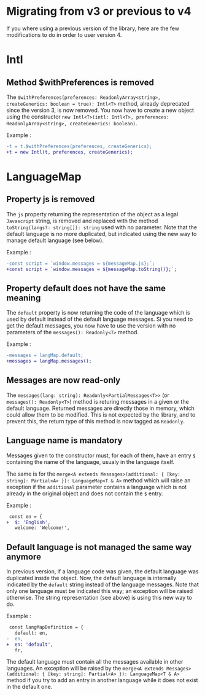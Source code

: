 # Migrating from v3 or previous to v4

If you where using a previous version of the library, here are the few modifications to do in order to user version 4.

# Intl

## Method \$withPreferences is removed

The `$withPreferences(preferences: ReadonlyArray<string>, createGenerics: boolean = true): Intl<T>` method, already deprecated since the version 3, is now removed. You now have to create a new object using the constructor `new Intl<T>(intl: Intl<T>, preferences: ReadonlyArray<string>, createGenerics: boolean)`.

Example :

```diff
-t = t.$withPreferences(preferences, createGenerics);
+t = new Intl(t, preferences, createGenerics);
```

# LanguageMap

## Property js is removed

The `js` property returning the representation of the object as a legal `Javascript` string, is removed and replaced with the method `toString(langs?: string[]): string` used with no parameter. Note that the default language is no more duplicated, but indicated using the new way to manage default language (see below).

Example :

```diff
-const script = `window.messages = ${messageMap.js};`;
+const script = `window.messages = ${messageMap.toString()};`;
```

## Property default does not have the same meaning

The `default` property is now returning the code of the language which is used by default instead of the default language messages. Si you need to get the default messages, you now have to use the version with no parameters of the `messages(): Readonly<T>` method.

Example :

```diff
-messages = langMap.default;
+messages = langMap.messages();
```

## Messages are now read-only

The `messages(lang: string): Readonly<PartialMessages<T>>` (or `messages(): Readonly<T>`) method is returing messages in a given or the default language. Returned messages are directly those in memory, which could allow them to be modified. This is not expected by the library, and to prevent this, the return type of this method is now tagged as `Readonly`.

## Language name is mandatory

Messages given to the constructor must, for each of them, have an entry `$` containing the name of the language, usualy in the language itself.

The same is for the `merge<A extends Messages>(additional: { [key: string]: Partial<A> }): LanguageMap<T & A>` method which will raise an exception if the `additional` parameter contains a language which is not already in the original object and does not contain the `$` entry.

Example :

```diff
 const en = {
+  $: 'English',
   welcome: 'Welcome!',
```

## Default language is not managed the same way anymore

In previous version, if a language code was given, the default language was duplicated inside the object. Now, the default language is internally indicated by the `default` string instead of the language messages. Note that only one language must be indicated this way; an exception will be raised otherwise. The string representation (see above) is using this new way to do.

Example :

```diff
 const langMapDefinition = {
   default: en,
-  en,
+  en: 'default',
   fr,
```

The default language must contain all the messages available in other languages. An exception will be raised by the `merge<A extends Messages>(additional: { [key: string]: Partial<A> }): LanguageMap<T & A>` method if you try to add an entry in another language while it does not exist in the default one.
